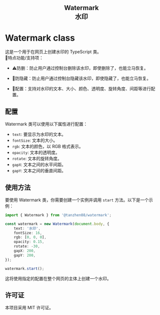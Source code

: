 <h2 align="center">Watermark<br/>水印</h2>

# Watermark class

这是一个用于在网页上创建水印的 TypeScript 类。
<br/>
🎈特点功能/支持项：
- ⚠️防删：防止用户通过控制台删除该水印，即使删除了，也能立马恢复。

- 👀防隐藏：防止用户通过控制台隐藏该水印，即使隐藏了，也能立马恢复。

- 🗽配置：支持对水印的文本、大小、颜色、透明度、旋转角度、间距等进行配置。

## 配置

Watermark 类可以使用以下属性进行配置：

- `text`: 要显示为水印的文本。
- `fontSize`: 文本的大小。
- `rgb`: 文本的颜色，以 RGB 格式表示。
- `opacity`: 文本的透明度。
- `rotate`: 文本的旋转角度。
- `gapX`: 文本之间的水平间距。
- `gapY`: 文本之间的垂直间距。

## 使用方法

要使用 Watermark 类，你需要创建一个实例并调用 `start` 方法。以下是一个示例：

```typescript
import { Watermark } from '@tanzhen08/watermark';

const watermark = new Watermark(document.body, {
    text: '水印',
    fontSize: 16,
    rgb: [0, 0, 0],
    opacity: 0.15,
    rotate: -30,
    gapX: 200,
    gapY: 200,
});

watermark.start();
```

这将使用指定的配置在整个网页的主体上创建一个水印。

## 许可证

本项目采用 MIT 许可证。